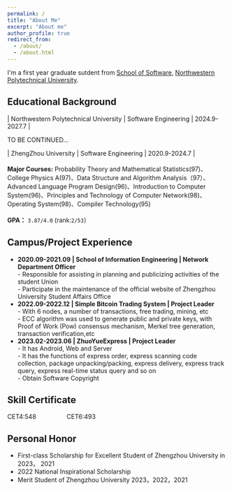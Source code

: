 ```yaml
---
permalink: /
title: "About Me"
excerpt: "About me"
author_profile: true
redirect_from: 
  - /about/
  - /about.html
---
```

I'm a first year graduate sutdent from [School of Software](https://ruanjian.nwpu.edu.cn/), [Northwestern Polytechnical University](https://www.nwpu.edu.cn).

Educational Background
------
| Northwestern Polytechnical University | Software Engineering | 2024.9-2027.7 |<br>

TO BE CONTINUED... 

| ZhengZhou University | Software Engineering | 2020.9-2024.7 | <br><br>
**Major Courses:** Probability Theory and Mathematical Statistics(97)、College Physics A(97)、Data Structure and Algorithm Analysis（97）、Advanced Language Program Design(96)、Introduction to Computer System(96)、Principles and Technology of Computer Network(98)、	Operating System(98)、Compiler Technology(95)<br><br>
**GPA：** `3.87/4.0`  (rank:`2/53`）  

Campus/Project Experience
------
- **2020.09-2021.09 | School of Information Engineering | Network Department Officer**  
  \- Responsible for assisting in planning and publicizing activities of the student Union  
  \- Participate in the maintenance of the official website of Zhengzhou University Student Affairs Office   
- **2022.09-2022.12 | Simple Bitcoin Trading System | Project Leader**  
  \- With 6 nodes, a number of transactions, free trading, mining, etc  
  \- ECC algorithm was used to generate public and private keys, with Proof of Work (Pow) consensus mechanism, Merkel tree generation, transaction verification,etc 
- **2023.02-2023.06 | ZhuoYueExpress | Project Leader**  
  \- It has Android, Web and Server  
  \- It has the functions of express order, express scanning code collection, package unpacking/packing, express delivery, express track query, express real-time status query and so on  
  \- Obtain Software Copyright

Skill Certificate
------
CET4:548&emsp;&emsp;&emsp;&emsp;&emsp;CET6:493

Personal Honor
------
- First-class Scholarship for Excellent Student of Zhengzhou University in 2023， 2021
- 2022 National Inspirational Scholarship
- Merit Student of Zhengzhou University 2023，2022，2021



